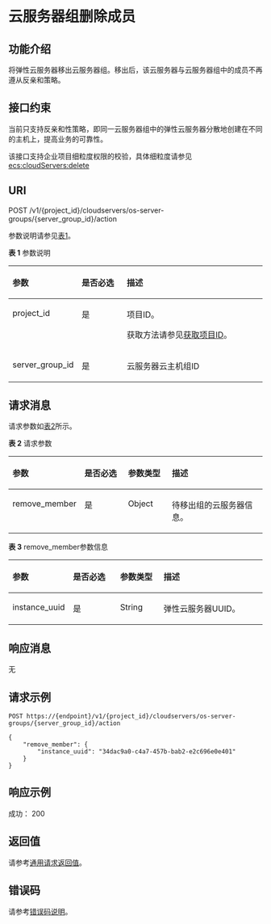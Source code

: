 # 云服务器组删除成员<a name="ZH-CN_TOPIC_0133622596"></a>

## 功能介绍<a name="zh-cn_topic_0057973153_section31887518"></a>

将弹性云服务器移出云服务器组。移出后，该云服务器与云服务器组中的成员不再遵从反亲和策略。

## 接口约束<a name="zh-cn_topic_0057973153_section32752180"></a>

当前只支持反亲和性策略，即同一云服务器组中的弹性云服务器分散地创建在不同的主机上，提高业务的可靠性。

该接口支持企业项目细粒度权限的校验，具体细粒度请参见  [ecs:cloudServers:delete](云服务器组管理（API授权）.md)

## URI<a name="zh-cn_topic_0057973153_section18552212"></a>

POST /v1/\{project\_id\}/cloudservers/os-server-groups/\{server\_group\_id\}/action

参数说明请参见[表1](#zh-cn_topic_0057973153_zh-cn_topic_0020212650_table62669527)。

**表 1**  参数说明

<a name="zh-cn_topic_0057973153_zh-cn_topic_0020212650_table62669527"></a>
<table><thead align="left"><tr id="zh-cn_topic_0057973153_zh-cn_topic_0020212650_row33894570"><th class="cellrowborder" valign="top" width="20.74%" id="mcps1.2.4.1.1"><p id="p5187119"><a name="p5187119"></a><a name="p5187119"></a>参数</p>
</th>
<th class="cellrowborder" valign="top" width="19.05%" id="mcps1.2.4.1.2"><p id="p17503500"><a name="p17503500"></a><a name="p17503500"></a>是否必选</p>
</th>
<th class="cellrowborder" valign="top" width="60.209999999999994%" id="mcps1.2.4.1.3"><p id="p8497414"><a name="p8497414"></a><a name="p8497414"></a>描述</p>
</th>
</tr>
</thead>
<tbody><tr id="zh-cn_topic_0057973153_zh-cn_topic_0020212650_row8419032"><td class="cellrowborder" valign="top" width="20.74%" headers="mcps1.2.4.1.1 "><p id="zh-cn_topic_0057973153_zh-cn_topic_0020212650_p10852974"><a name="zh-cn_topic_0057973153_zh-cn_topic_0020212650_p10852974"></a><a name="zh-cn_topic_0057973153_zh-cn_topic_0020212650_p10852974"></a>project_id</p>
</td>
<td class="cellrowborder" valign="top" width="19.05%" headers="mcps1.2.4.1.2 "><p id="zh-cn_topic_0057973153_zh-cn_topic_0020212650_p6675738"><a name="zh-cn_topic_0057973153_zh-cn_topic_0020212650_p6675738"></a><a name="zh-cn_topic_0057973153_zh-cn_topic_0020212650_p6675738"></a>是</p>
</td>
<td class="cellrowborder" valign="top" width="60.209999999999994%" headers="mcps1.2.4.1.3 "><p id="p37593705"><a name="p37593705"></a><a name="p37593705"></a>项目ID。</p>
<p id="p1180512217438"><a name="p1180512217438"></a><a name="p1180512217438"></a>获取方法请参见<a href="获取项目ID.md">获取项目ID</a>。</p>
</td>
</tr>
<tr id="row1846155341715"><td class="cellrowborder" valign="top" width="20.74%" headers="mcps1.2.4.1.1 "><p id="p395193810164"><a name="p395193810164"></a><a name="p395193810164"></a>server_group_id</p>
</td>
<td class="cellrowborder" valign="top" width="19.05%" headers="mcps1.2.4.1.2 "><p id="p295173881617"><a name="p295173881617"></a><a name="p295173881617"></a>是</p>
</td>
<td class="cellrowborder" valign="top" width="60.209999999999994%" headers="mcps1.2.4.1.3 "><p id="p1359265791616"><a name="p1359265791616"></a><a name="p1359265791616"></a>云服务器云主机组ID</p>
</td>
</tr>
</tbody>
</table>

## 请求消息<a name="zh-cn_topic_0057973153_section35680930"></a>

请求参数如[表2](#zh-cn_topic_0057973153_table57386915)所示。

**表 2**  请求参数

<a name="zh-cn_topic_0057973153_table57386915"></a>
<table><thead align="left"><tr id="zh-cn_topic_0057973153_row22108653"><th class="cellrowborder" valign="top" width="22.077792220777923%" id="mcps1.2.5.1.1"><p id="zh-cn_topic_0057972670_p57733603"><a name="zh-cn_topic_0057972670_p57733603"></a><a name="zh-cn_topic_0057972670_p57733603"></a>参数</p>
</th>
<th class="cellrowborder" valign="top" width="18.718128187181282%" id="mcps1.2.5.1.2"><p id="p4341205425815"><a name="p4341205425815"></a><a name="p4341205425815"></a>是否必选</p>
</th>
<th class="cellrowborder" valign="top" width="17.888211178882113%" id="mcps1.2.5.1.3"><p id="zh-cn_topic_0057972670_p45910260"><a name="zh-cn_topic_0057972670_p45910260"></a><a name="zh-cn_topic_0057972670_p45910260"></a>参数类型</p>
</th>
<th class="cellrowborder" valign="top" width="41.31586841315868%" id="mcps1.2.5.1.4"><p id="zh-cn_topic_0057972670_p32634650"><a name="zh-cn_topic_0057972670_p32634650"></a><a name="zh-cn_topic_0057972670_p32634650"></a>描述</p>
</th>
</tr>
</thead>
<tbody><tr id="zh-cn_topic_0057973153_row62192793"><td class="cellrowborder" valign="top" width="22.077792220777923%" headers="mcps1.2.5.1.1 "><p id="zh-cn_topic_0057973153_p4451468"><a name="zh-cn_topic_0057973153_p4451468"></a><a name="zh-cn_topic_0057973153_p4451468"></a>remove_member</p>
</td>
<td class="cellrowborder" valign="top" width="18.718128187181282%" headers="mcps1.2.5.1.2 "><p id="p9341195425812"><a name="p9341195425812"></a><a name="p9341195425812"></a>是</p>
</td>
<td class="cellrowborder" valign="top" width="17.888211178882113%" headers="mcps1.2.5.1.3 "><p id="zh-cn_topic_0057973153_p25024636"><a name="zh-cn_topic_0057973153_p25024636"></a><a name="zh-cn_topic_0057973153_p25024636"></a>Object</p>
</td>
<td class="cellrowborder" valign="top" width="41.31586841315868%" headers="mcps1.2.5.1.4 "><p id="zh-cn_topic_0057973153_p38357105"><a name="zh-cn_topic_0057973153_p38357105"></a><a name="zh-cn_topic_0057973153_p38357105"></a>待移出组的云服务器信息。</p>
</td>
</tr>
</tbody>
</table>

**表 3**  remove\_member参数信息

<a name="zh-cn_topic_0057973153_table19917766"></a>
<table><thead align="left"><tr id="zh-cn_topic_0057973153_row59878934"><th class="cellrowborder" valign="top" width="22.052205220522055%" id="mcps1.2.5.1.1"><p id="p6386132442710"><a name="p6386132442710"></a><a name="p6386132442710"></a>参数</p>
</th>
<th class="cellrowborder" valign="top" width="19.071907190719074%" id="mcps1.2.5.1.2"><p id="p218115579587"><a name="p218115579587"></a><a name="p218115579587"></a>是否必选</p>
</th>
<th class="cellrowborder" valign="top" width="17.291729172917293%" id="mcps1.2.5.1.3"><p id="p1538611244276"><a name="p1538611244276"></a><a name="p1538611244276"></a>参数类型</p>
</th>
<th class="cellrowborder" valign="top" width="41.584158415841586%" id="mcps1.2.5.1.4"><p id="p4386624112714"><a name="p4386624112714"></a><a name="p4386624112714"></a>描述</p>
</th>
</tr>
</thead>
<tbody><tr id="zh-cn_topic_0057973153_row28765213"><td class="cellrowborder" valign="top" width="22.052205220522055%" headers="mcps1.2.5.1.1 "><p id="zh-cn_topic_0057973153_p48280896"><a name="zh-cn_topic_0057973153_p48280896"></a><a name="zh-cn_topic_0057973153_p48280896"></a>instance_uuid</p>
</td>
<td class="cellrowborder" valign="top" width="19.071907190719074%" headers="mcps1.2.5.1.2 "><p id="p12181105716582"><a name="p12181105716582"></a><a name="p12181105716582"></a>是</p>
</td>
<td class="cellrowborder" valign="top" width="17.291729172917293%" headers="mcps1.2.5.1.3 "><p id="zh-cn_topic_0057973153_p18438475"><a name="zh-cn_topic_0057973153_p18438475"></a><a name="zh-cn_topic_0057973153_p18438475"></a>String</p>
</td>
<td class="cellrowborder" valign="top" width="41.584158415841586%" headers="mcps1.2.5.1.4 "><p id="zh-cn_topic_0057973153_p44665147"><a name="zh-cn_topic_0057973153_p44665147"></a><a name="zh-cn_topic_0057973153_p44665147"></a>弹性云服务器UUID。</p>
</td>
</tr>
</tbody>
</table>

## 响应消息<a name="zh-cn_topic_0057973153_section52692922"></a>

无

## 请求示例<a name="section103189101715"></a>

```
POST https://{endpoint}/v1/{project_id}/cloudservers/os-server-groups/{server_group_id}/action
```

```
{
    "remove_member": {
        "instance_uuid": "34dac9a0-c4a7-457b-bab2-e2c696e0e401"
    }
}
```

## 响应示例<a name="section1191916018351"></a>

成功： 200

## 返回值<a name="zh-cn_topic_0057973153_section17661930132114"></a>

请参考[通用请求返回值](通用请求返回值.md)。

## 错误码<a name="section85821649202813"></a>

请参考[错误码说明](错误码说明.md)。

